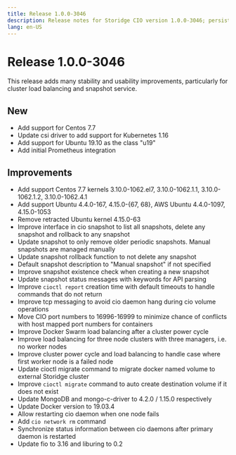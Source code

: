 ```yaml
---
title: Release 1.0.0-3046
description: Release notes for Storidge CIO version 1.0.0-3046; persistent volumes for kubernetes pods
lang: en-US
---
```


# Release 1.0.0-3046
This release adds many stability and usability improvements, particularly for cluster load balancing and snapshot service.  

## New
- Add support for Centos 7.7
- Update csi driver to add support for Kubernetes 1.16
- Add support for Ubuntu 19.10 as the class "u19"
- Add initial Prometheus integration

## Improvements
- Add support Centos 7.7 kernels 3.10.0-1062.el7, 3.10.0-1062.1.1, 3.10.0-1062.1.2, 3.10.0-1062.4.1
- Add support Ubuntu 4.4.0-167, 4.15.0-{67, 68}, AWS Ubuntu 4.4.0-1097, 4.15.0-1053
- Remove retracted Ubuntu kernel 4.15.0-63
- Improve interface in cio snapshot to list all snapshots, delete any snapshot and rollback to any snapshot
- Update snapshot to only remove older periodic snapshots. Manual snapshots are managed manually
- Update snapshot rollback function to not delete any snapshot
- Default snapshot description to "Manual snapshot" if not specified
- Improve snapshot existence check when creating a new snapshot
- Update snapshot status messages with keywords for API parsing
- Improve `cioctl report` creation time with default timeouts to handle commands that do not return
- Improve tcp messaging to avoid cio daemon hang during cio volume operations
- Move CIO port numbers to 16996-16999 to minimize chance of conflicts with host mapped port numbers for containers
- Improve Docker Swarm load balancing after a cluster power cycle
- Improve load balancing for three node clusters with three managers, i.e. no worker nodes
- Improve cluster power cycle and load balancing to handle case where first worker node is a failed node
- Update cioctl migrate command to migrate docker named volume to external Storidge cluster
- Improve `cioctl migrate` command to auto create destination volume if it does not exist
- Update MongoDB and mongo-c-driver to 4.2.0 / 1.15.0 respectively
- Update Docker version to 19.03.4
- Allow restarting cio daemon when one node fails
- Add `cio network rm` command
- Synchronize status information between cio daemons after primary daemon is restarted
- Update fio to 3.16 and liburing to 0.2

